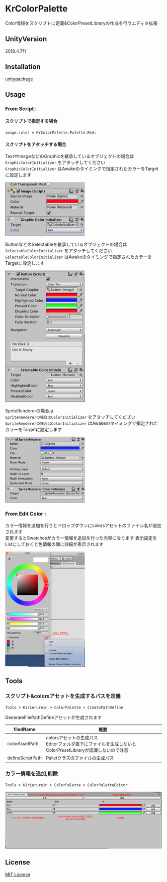 # KrColorPalette
Color情報をスクリプトに定義&ColorPresetLibraryの作成を行うエディタ拡張

## UnityVersion
2018.4.7f1

## Installation
[unitypackage](KrColorPalettePackage.unitypackage)

## Usage

### From Script :

#### スクリプトで指定する場合
```
image.color = KrColorPalette.Palette.Red;
```

#### スクリプトをアタッチする場合

TextやImageなどのGraphicを継承しているオブジェクトの場合は <br>
`GraphicColorInitializer` をアタッチしてください<br>
`GraphicColorInitializer` はAwakeのタイミングで指定されたカラーをTargetに設定します

<img src="Snapshots/GraphicColorInitializer.png" width="256">

ButtonなどのSelectableを継承しているオブジェクトの場合は <br>
`SelectableColorInitializer` をアタッチしてください<br>
`SelectableColorInitializer` はAwakeのタイミングで指定されたカラーをTargetに設定します

<img src="Snapshots/SelectableColorInitializer.png" width="256">

SpriteRendererの場合は <br>
`SpriteRendererの場合はColorInitializer` をアタッチしてください<br>
`SpriteRendererの場合はColorInitializer` はAwakeのタイミングで指定されたカラーをTargetに設定します

<img src="Snapshots/SpriteRendererColorInitializer.png" width="256">

### From Edit Color :

カラー情報を追加を行うとドロップダウンにcolorsアセットのファイル名が追加されます<br>
変更するとSwatchesがカラー情報を追加を行った内容になります
表示設定をListにしておくと色情報の隣に詳細が表示されます<br>

<img src="Snapshots/EditColor.png" width="256">

## Tools
### スクリプト&colorsアセットを生成するパスを定義
`Tools > Kirierurein > ColorPalette > CreatePathDefine`

GenerateFilePathDefineアセットが生成されます

| filedName | 概要 |
| --- | --- |
| colorAssetPath | colorsアセットの生成パス<br>Editorフォルダ直下にファイルを生成しないとColorPresetLibraryが認識しないので注意 |
| defineScriptPath | Palletクラスのファイルの生成パス |

### カラー情報を追加,削除
`Tools > Kirierurein > ColorPalette > ColorPaletteEditor`

![EditorWindow](Snapshots/EditorWindow.png)

## License
[MIT License](LICENSE)
